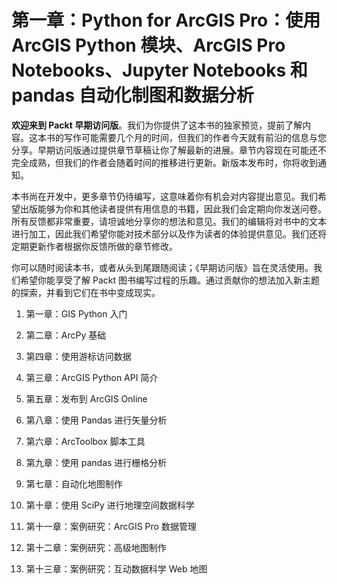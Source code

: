 # 第一章：Python for ArcGIS Pro：使用 ArcGIS Python 模块、ArcGIS Pro Notebooks、Jupyter Notebooks 和 pandas 自动化制图和数据分析

**欢迎来到 Packt 早期访问版**。我们为你提供了这本书的独家预览，提前了解内容。这本书的写作可能需要几个月的时间，但我们的作者今天就有前沿的信息与您分享。早期访问版通过提供章节草稿让你了解最新的进展。章节内容现在可能还不完全成熟，但我们的作者会随着时间的推移进行更新。新版本发布时，你将收到通知。

本书尚在开发中，更多章节仍待编写，这意味着你有机会对内容提出意见。我们希望出版能够为你和其他读者提供有用信息的书籍，因此我们会定期向你发送问卷。所有反馈都非常重要，请坦诚地分享你的想法和意见。我们的编辑将对书中的文本进行加工，因此我们希望你能对技术部分以及作为读者的体验提供意见。我们还将定期更新作者根据你反馈所做的章节修改。

你可以随时阅读本书，或者从头到尾跟随阅读；《早期访问版》旨在灵活使用。我们希望你能享受了解 Packt 图书编写过程的乐趣。通过贡献你的想法加入新主题的探索，并看到它们在书中变成现实。

1.  第一章：GIS Python 入门

1.  第二章：ArcPy 基础

1.  第四章：使用游标访问数据

1.  第三章：ArcGIS Python API 简介

1.  第五章：发布到 ArcGIS Online

1.  第八章：使用 Pandas 进行矢量分析

1.  第六章：ArcToolbox 脚本工具

1.  第九章：使用 pandas 进行栅格分析

1.  第七章：自动化地图制作

1.  第十章：使用 SciPy 进行地理空间数据科学

1.  第十一章：案例研究：ArcGIS Pro 数据管理

1.  第十二章：案例研究：高级地图制作

1.  第十三章：案例研究：互动数据科学 Web 地图
